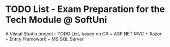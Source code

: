 TODO List - Exam Preparation for the Tech Module @ SoftUni
==========================================================

A Visual Studio project - TODO List, based on C# + ASP.NET MVC + Razor + Entity Framework + MS SQL Server
